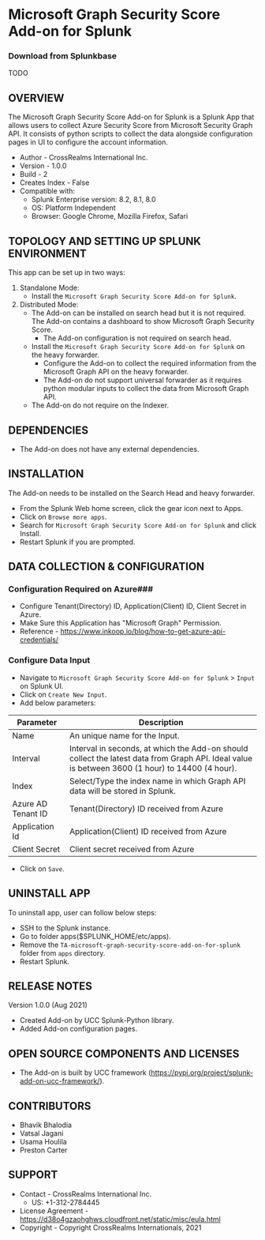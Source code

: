 # Microsoft Graph Security Score Add-on for Splunk

### Download from Splunkbase
TODO


OVERVIEW
--------
The Microsoft Graph Security Score Add-on for Splunk is a Splunk App that allows users to collect Azure Security Score from Microsoft Security Graph API. It consists of python scripts to collect the data alongside configuration pages in UI to configure the account information.


* Author - CrossRealms International Inc.
* Version - 1.0.0
* Build - 2
* Creates Index - False
* Compatible with:
   * Splunk Enterprise version: 8.2, 8.1, 8.0
   * OS: Platform Independent
   * Browser: Google Chrome, Mozilla Firefox, Safari



TOPOLOGY AND SETTING UP SPLUNK ENVIRONMENT
------------------------------------------
This app can be set up in two ways: 
  1. Standalone Mode: 
     * Install the `Microsoft Graph Security Score Add-on for Splunk`.
  2. Distributed Mode:
     * The Add-on can be installed on search head but it is not required. The Add-on contains a dashboard to show Microsoft Graph Security Score.
        * The Add-on configuration is not required on search head.
     * Install the `Microsoft Graph Security Score Add-on for Splunk` on the heavy forwarder.
        * Configure the Add-on to collect the required information from the Microsoft Graph API on the heavy forwarder.
        * The Add-on do not support universal forwarder as it requires python modular inputs to collect the data from Microsoft Graph API.
     * The Add-on do not require on the Indexer.


DEPENDENCIES
------------------------------------------------------------
* The Add-on does not have any external dependencies.


INSTALLATION
------------------------------------------------------------
The Add-on needs to be installed on the Search Head and heavy forwarder.

* From the Splunk Web home screen, click the gear icon next to Apps. 
* Click on `Browse more apps`.
* Search for `Microsoft Graph Security Score Add-on for Splunk` and click Install. 
* Restart Splunk if you are prompted.


DATA COLLECTION & CONFIGURATION
------------------------------------------------------------
### Configuration Required on Azure###
* Configure Tenant(Directory) ID, Application(Client) ID, Client Secret in Azure.
* Make Sure this Application has "Microsoft Graph" Permission.
* Reference - https://www.inkoop.io/blog/how-to-get-azure-api-credentials/


### Configure Data Input ###
* Navigate to ``Microsoft Graph Security Score Add-on for Splunk`` > `Input` on Splunk UI.
* Click on `Create New Input`.
* Add below parameters:

| Parameter | Description |
| --- | --- |
| Name | An unique name for the Input. |
| Interval | Interval in seconds, at which the Add-on should collect the latest data from Graph API. Ideal value is between 3600 (1 hour) to 14400 (4 hour). |
| Index | Select/Type the index name in which Graph API data will be stored in Splunk.  |
| Azure AD Tenant ID | Tenant(Directory) ID received from Azure  |
| Application Id | Application(Client) ID received from Azure  |
| Client Secret | Client secret received from Azure |


* Click on `Save`.



UNINSTALL APP
-------------
To uninstall app, user can follow below steps:
* SSH to the Splunk instance.
* Go to folder apps($SPLUNK_HOME/etc/apps).
* Remove the `TA-microsoft-graph-security-score-add-on-for-splunk` folder from `apps` directory.
* Restart Splunk.


RELEASE NOTES
-------------
Version 1.0.0 (Aug 2021)
* Created Add-on by UCC Splunk-Python library.
* Added Add-on configuration pages.



OPEN SOURCE COMPONENTS AND LICENSES
------------------------------
* The Add-on is built by UCC framework (https://pypi.org/project/splunk-add-on-ucc-framework/).


CONTRIBUTORS
------------
* Bhavik Bhalodia
* Vatsal Jagani
* Usama Houlila
* Preston Carter



SUPPORT
-------
* Contact - CrossRealms International Inc.
  * US: +1-312-2784445
* License Agreement - https://d38o4gzaohghws.cloudfront.net/static/misc/eula.html
* Copyright - Copyright CrossRealms Internationals, 2021
